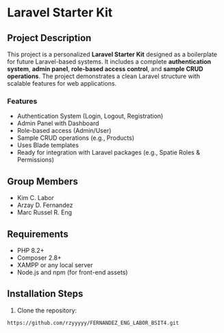 # Laravel Starter Kit

## Project Description
This project is a personalized **Laravel Starter Kit** designed as a boilerplate for future Laravel-based systems. It includes a complete **authentication system**, **admin panel**, **role-based access control**, and **sample CRUD operations**. The project demonstrates a clean Laravel structure with scalable features for web applications.

### Features
- Authentication System (Login, Logout, Registration)
- Admin Panel with Dashboard
- Role-based access (Admin/User)
- Sample CRUD operations (e.g., Products)
- Uses Blade templates
- Ready for integration with Laravel packages (e.g., Spatie Roles & Permissions)

## Group Members
- Kim C. Labor
- Arzay D. Fernandez
- Marc Russel R. Eng

## Requirements
- PHP 8.2+
- Composer 2.8+
- XAMPP or any local server
- Node.js and npm (for front-end assets)

## Installation Steps
1. Clone the repository:  
```bash
https://github.com/rzyyyyy/FERNANDEZ_ENG_LABOR_BSIT4.git
